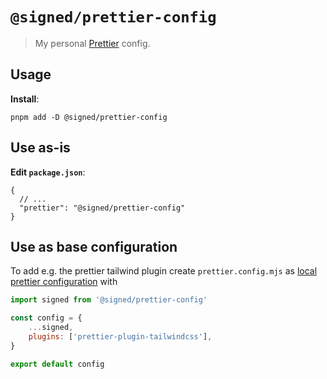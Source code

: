 # `@signed/prettier-config`

> My personal [Prettier](https://prettier.io) config.

## Usage

**Install**:

```shell
pnpm add -D @signed/prettier-config
```

## Use as-is

**Edit `package.json`**:

```
{
  // ...
  "prettier": "@signed/prettier-config"
}
```

## Use as base configuration

To add e.g. the prettier tailwind plugin create `prettier.config.mjs`
as [local prettier configuration](https://prettier.io/docs/en/configuration.html) with

```javascript
import signed from '@signed/prettier-config'

const config = {
    ...signed,
    plugins: ['prettier-plugin-tailwindcss'],
}

export default config
```
